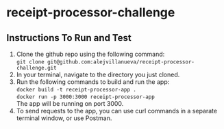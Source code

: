 # receipt-processor-challenge

## Instructions To Run and Test

1. Clone the github repo using the following command: <br/>
   `git clone git@github.com:alejvillanueva/receipt-processor-challenge.git`
2. In your terminal, navigate to the directory you just cloned.
3. Run the following commands to build and run the app:<br/>
   `docker build -t receipt-processor-app .` <br/>
   `docker run -p 3000:3000 receipt-processor-app`<br/>
   The app will be running on port 3000.
4. To send requests to the app, you can use curl commands in a separate terminal window, or use Postman.
